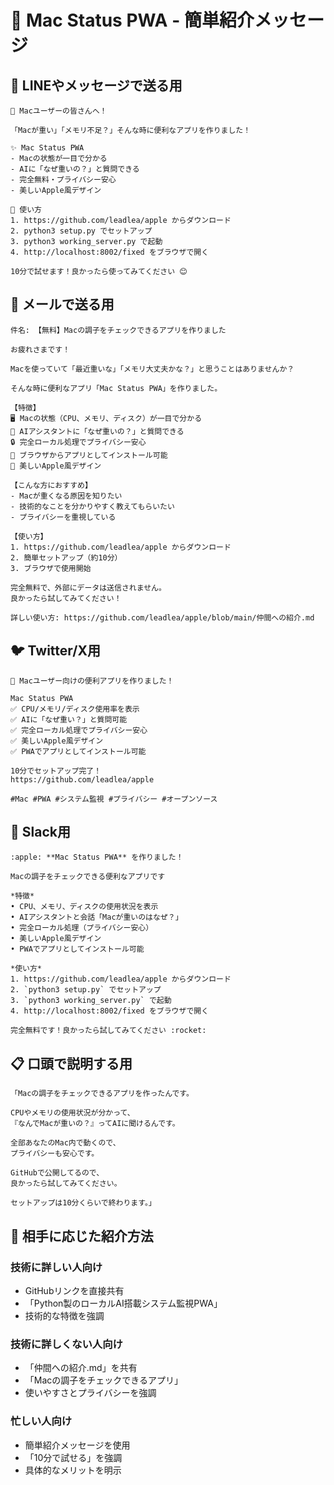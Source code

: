 # 📱 Mac Status PWA - 簡単紹介メッセージ

## 💬 LINEやメッセージで送る用

```
🍎 Macユーザーの皆さんへ！

「Macが重い」「メモリ不足？」そんな時に便利なアプリを作りました！

✨ Mac Status PWA
- Macの状態が一目で分かる
- AIに「なぜ重いの？」と質問できる
- 完全無料・プライバシー安心
- 美しいApple風デザイン

🚀 使い方
1. https://github.com/leadlea/apple からダウンロード
2. python3 setup.py でセットアップ
3. python3 working_server.py で起動
4. http://localhost:8002/fixed をブラウザで開く

10分で試せます！良かったら使ってみてください 😊
```

## 📧 メールで送る用

```
件名: 【無料】Macの調子をチェックできるアプリを作りました

お疲れさまです！

Macを使っていて「最近重いな」「メモリ大丈夫かな？」と思うことはありませんか？

そんな時に便利なアプリ「Mac Status PWA」を作りました。

【特徴】
🖥️ Macの状態（CPU、メモリ、ディスク）が一目で分かる
💬 AIアシスタントに「なぜ重いの？」と質問できる
🔒 完全ローカル処理でプライバシー安心
📱 ブラウザからアプリとしてインストール可能
🎨 美しいApple風デザイン

【こんな方におすすめ】
- Macが重くなる原因を知りたい
- 技術的なことを分かりやすく教えてもらいたい
- プライバシーを重視している

【使い方】
1. https://github.com/leadlea/apple からダウンロード
2. 簡単セットアップ（約10分）
3. ブラウザで使用開始

完全無料で、外部にデータは送信されません。
良かったら試してみてください！

詳しい使い方: https://github.com/leadlea/apple/blob/main/仲間への紹介.md
```

## 🐦 Twitter/X用

```
🍎 Macユーザー向けの便利アプリを作りました！

Mac Status PWA
✅ CPU/メモリ/ディスク使用率を表示
✅ AIに「なぜ重い？」と質問可能
✅ 完全ローカル処理でプライバシー安心
✅ 美しいApple風デザイン
✅ PWAでアプリとしてインストール可能

10分でセットアップ完了！
https://github.com/leadlea/apple

#Mac #PWA #システム監視 #プライバシー #オープンソース
```

## 📱 Slack用

```
:apple: **Mac Status PWA** を作りました！

Macの調子をチェックできる便利なアプリです

*特徴*
• CPU、メモリ、ディスクの使用状況を表示
• AIアシスタントと会話「Macが重いのはなぜ？」
• 完全ローカル処理（プライバシー安心）
• 美しいApple風デザイン
• PWAでアプリとしてインストール可能

*使い方*
1. https://github.com/leadlea/apple からダウンロード
2. `python3 setup.py` でセットアップ
3. `python3 working_server.py` で起動
4. http://localhost:8002/fixed をブラウザで開く

完全無料です！良かったら試してみてください :rocket:
```

## 📋 口頭で説明する用

```
「Macの調子をチェックできるアプリを作ったんです。

CPUやメモリの使用状況が分かって、
『なんでMacが重いの？』ってAIに聞けるんです。

全部あなたのMac内で動くので、
プライバシーも安心です。

GitHubで公開してるので、
良かったら試してみてください。

セットアップは10分くらいで終わります。」
```

## 🎯 相手に応じた紹介方法

### 技術に詳しい人向け
- GitHubリンクを直接共有
- 「Python製のローカルAI搭載システム監視PWA」
- 技術的な特徴を強調

### 技術に詳しくない人向け
- 「仲間への紹介.md」を共有
- 「Macの調子をチェックできるアプリ」
- 使いやすさとプライバシーを強調

### 忙しい人向け
- 簡単紹介メッセージを使用
- 「10分で試せる」を強調
- 具体的なメリットを明示